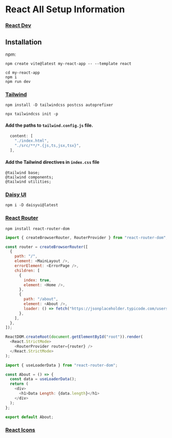 # React All Setup Information

### [React Dev](https://react.dev/)

## Installation

npm:

```
npm create vite@latest my-react-app -- --template react
```

```
cd my-react-app
npm i
npm run dev
```

### [Tailwind](https://tailwindcss.com/docs/installation)

```
npm install -D tailwindcss postcss autoprefixer
```

```
npx tailwindcss init -p
```

#### Add the paths to `tailwind.config.js` file.

```js
  content: [
    "./index.html",
    "./src/**/*.{js,ts,jsx,tsx}",
  ],
```

#### Add the Tailwind directives in `index.css` file

```
@tailwind base;
@tailwind components;
@tailwind utilities;
```

### [Daisy UI](https://daisyui.com/docs/install/)

```
npm i -D daisyui@latest
```

### [React Router](https://reactrouter.com/en/main)

```
npm install react-router-dom
```

```js
import { createBrowserRouter, RouterProvider } from "react-router-dom";

const router = createBrowserRouter([
  {
    path: "/",
    element: <MainLayout />,
    errorElement: <ErrorPage />,
    children: [
      {
        index: true,
        element: <Home />,
      },
      {
        path: "/about",
        element: <About />,
        loader: () => fetch("https://jsonplaceholder.typicode.com/users"),
      },
    ],
  },
]);

ReactDOM.createRoot(document.getElementById("root")).render(
  <React.StrictMode>
    <RouterProvider router={router} />
  </React.StrictMode>
);
```

```js
import { useLoaderData } from "react-router-dom";

const About = () => {
  const data = useLoaderData();
  return (
    <div>
      <h1>Data Length: {data.length}</h1>
    </div>
  );
};

export default About;
```

### [React Icons](https://react-icons.github.io/react-icons/)
